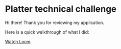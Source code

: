 # Platter technical challenge

Hi there! Thank you for reviewing my application.

Here is a quick walkthrough of what I did:

[Watch Loom](https://www.loom.com/share/fd6f64e987f24ecea99da6de298c0922)
